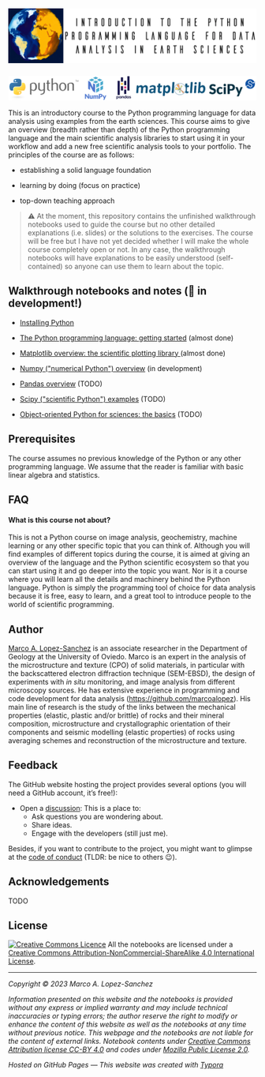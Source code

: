 # ![header](img/header.webp)

![logos](img/logos.png)

This is an introductory course to the Python programming language for data analysis using examples from the earth sciences. This course aims to give an overview (breadth rather than depth) of the Python programming language and the main scientific analysis libraries to start using it in your workflow and add a new free scientific analysis tools to your portfolio. The principles of the course are as follows:

- establishing a solid language foundation 

- learning by doing (focus on practice)

- top-down teaching approach

  

> ⚠️ At the moment, this repository contains the unfinished walkthrough notebooks used to guide the course but no other detailed explanations (i.e. slides) or the solutions to the exercises. The course will be free but I have not yet decided whether I will make the whole course completely open or not. In any case, the walkthrough notebooks will have explanations to be easily understood (self-contained) so anyone can use them to learn about the topic.



## Walkthrough notebooks and notes (🚨 in development!)

- [Installing Python](https://github.com/marcoalopez/Python_course/blob/main/notebooks/installing_Python.md)

- [The Python programming language: getting started](https://deepnote.com/viewer/github/marcoalopez/Python_course/blob/main/notebooks/Python_walkthrough.ipynb) (almost done)
- [Matplotlib overview: the scientific plotting library ](https://deepnote.com/viewer/github/marcoalopez/Python_course/blob/main/notebooks/Matplotlib_walkthrough.ipynb) (almost done)
- [Numpy ("numerical Python") overview](https://deepnote.com/viewer/github/marcoalopez/Python_course/blob/main/notebooks/Numpy_walkthrough.ipynb) (in development)
- [Pandas overview](https://deepnote.com/viewer/github/marcoalopez/Python_course/blob/main/notebooks/Pandas_walkthrough.ipynb) (TODO)
- [Scipy ("scientific Python") examples](https://deepnote.com/viewer/github/marcoalopez/Python_course/blob/main/notebooks/Scipy.ipynb) (TODO)
- [Object-oriented Python for sciences: the basics](https://deepnote.com/viewer/github/marcoalopez/Python_course/blob/main/notebooks/OOP4science_walkthrough.ipynb) (TODO)



## Prerequisites

The course assumes no previous knowledge of the Python or any other programming language. We assume that the reader is familiar with basic linear algebra and statistics.



## FAQ

#### What is this course not about?

This is not a Python course on image analysis, geochemistry, machine learning or any other specific topic that you can think of. Although you will find examples of different topics during the course, it is aimed at giving an overview of the language and the Python scientific ecosystem so that you can start using it and go deeper into the topic you want. Nor is it a course where you will learn all the details and machinery behind the Python language. Python is simply the programming tool of choice for data analysis because it is free, easy to learn, and a great tool to introduce people to the world of scientific programming.



## Author

[Marco A. Lopez-Sanchez](https://marcoalopez.github.io/) is an associate researcher in the Department of Geology at the University of Oviedo. Marco is an expert in the analysis of the microstructure and texture (CPO) of solid materials, in particular with the backscattered electron diffraction technique (SEM-EBSD), the design of experiments with _in situ_ monitoring, and image analysis from different microscopy sources. He has extensive experience in programming and code development for data analysis (https://github.com/marcoalopez). His main line of research is the study of the links between the mechanical properties (elastic, plastic and/or brittle) of rocks and their mineral composition, microstructure and crystallographic orientation of their components and seismic modelling (elastic properties) of rocks using averaging schemes and reconstruction of the microstructure and texture.



## Feedback

The GitHub website hosting the project provides several options (you will need a GitHub account, it’s free!):

- Open a [discussion](https://github.com/marcoalopez/Python_course/discussions): This is a place to:
  - Ask questions you are wondering about.
  - Share ideas.
  - Engage with the developers (still just me).

Besides, if you want to contribute to the project, you might want to glimpse at the [code of conduct](https://github.com/marcoalopez/Python_course/blob/main/CODE_OF_CONDUCT.md) (TLDR: be nice to others 😉).  

## Acknowledgements

TODO



## License

[![Creative Commons Licence](https://i.creativecommons.org/l/by-nc-sa/4.0/88x31.png)](http://creativecommons.org/licenses/by-nc-sa/4.0/)
All the notebooks are licensed under a [Creative Commons Attribution-NonCommercial-ShareAlike 4.0 International License](http://creativecommons.org/licenses/by-nc-sa/4.0/).

---

*Copyright © 2023 Marco A. Lopez-Sanchez*  

*Information presented on this website and the notebooks is provided without any express or implied warranty and may include technical inaccuracies or typing errors; the author reserve the right to modify or enhance the content of this website as well as the notebooks at any time without previous notice. This webpage and the notebooks are not liable for the content of external links. Notebook contents under [Creative Commons Attribution license CC-BY 4.0](https://creativecommons.org/licenses/by/4.0/) and codes under [Mozilla Public License 2.0](https://www.mozilla.org/en-US/MPL/2.0/).*

*Hosted on GitHub Pages — This website was created with [Typora](https://typora.io/)*

